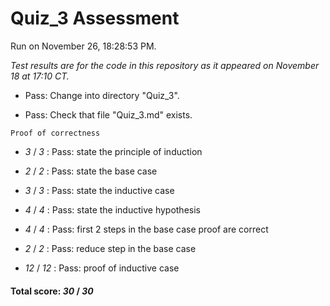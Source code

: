 # Quiz_3 Assessment

Run on November 26, 18:28:53 PM.

*Test results are for the code in this repository as it appeared on November 18 at 17:10 CT.*

+ Pass: Change into directory "Quiz_3".

+ Pass: Check that file "Quiz_3.md" exists.

``Proof of correctness``

+  _3_ / _3_ : Pass: state the principle of induction

    

+  _2_ / _2_ : Pass: state the base case

    

+  _3_ / _3_ : Pass: state the inductive case

    

+  _4_ / _4_ : Pass: state the inductive hypothesis

    

+  _4_ / _4_ : Pass: first 2 steps in the base case proof are correct

    

+  _2_ / _2_ : Pass: reduce step in the base case

    

+  _12_ / _12_ : Pass: proof of inductive case

    

#### Total score: _30_ / _30_

